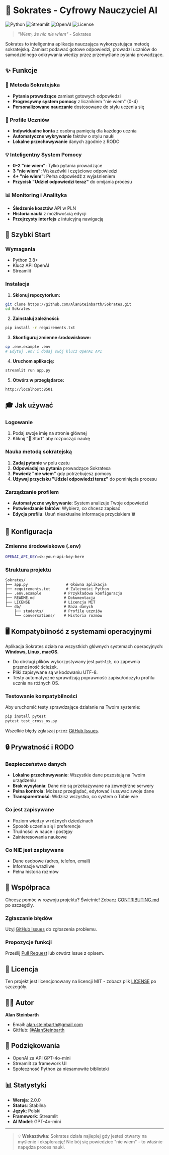 # 🧠 Sokrates - Cyfrowy Nauczyciel AI

![Python](https://img.shields.io/badge/python-v3.8+-blue.svg)
![Streamlit](https://img.shields.io/badge/streamlit-v1.28+-red.svg)
![OpenAI](https://img.shields.io/badge/openai-gpt--4o--mini-green.svg)
![License](https://img.shields.io/badge/license-MIT-blue.svg)

> *"Wiem, że nic nie wiem"* - Sokrates

Sokrates to inteligentna aplikacja nauczająca wykorzystująca metodę sokratejską. Zamiast podawać gotowe odpowiedzi, prowadzi uczniów do samodzielnego odkrywania wiedzy przez przemyślane pytania prowadzące.

## ✨ Funkcje

### 🎯 Metoda Sokratejska
- **Pytania prowadzące** zamiast gotowych odpowiedzi
- **Progresywny system pomocy** z licznikiem "nie wiem" (0-4)
- **Personalizowane nauczanie** dostosowane do stylu uczenia się

### 👤 Profile Uczniów
- **Indywidualne konta** z osobną pamięcią dla każdego ucznia
- **Automatyczne wykrywanie** faktów o stylu nauki
- **Lokalne przechowywanie** danych zgodnie z RODO

### 💡 Inteligentny System Pomocy
- **0-2 "nie wiem"**: Tylko pytania prowadzące
- **3 "nie wiem"**: Wskazówki i częściowe odpowiedzi
- **4+ "nie wiem"**: Pełna odpowiedź z wyjaśnieniem
- **Przycisk "Udziel odpowiedzi teraz"** do omijania procesu

### 📊 Monitoring i Analityka
- **Śledzenie kosztów** API w PLN
- **Historia nauki** z możliwością edycji
- **Przejrzysty interfejs** z intuicyjną nawigacją

## 🚀 Szybki Start

### Wymagania
- Python 3.8+
- Klucz API OpenAI
- Streamlit

### Instalacja

1. **Sklonuj repozytorium:**
```bash
git clone https://github.com/AlanSteinbarth/Sokrates.git
cd Sokrates
```

2. **Zainstaluj zależności:**
```bash
pip install -r requirements.txt
```

3. **Skonfiguruj zmienne środowiskowe:**
```bash
cp .env.example .env
# Edytuj .env i dodaj swój klucz OpenAI API
```

4. **Uruchom aplikację:**
```bash
streamlit run app.py
```

5. **Otwórz w przeglądarce:**
```
http://localhost:8501
```

## 🎓 Jak używać

### Logowanie
1. Podaj swoje imię na stronie głównej
2. Kliknij "🚀 Start" aby rozpocząć naukę

### Nauka metodą sokratejską
1. **Zadaj pytanie** w polu czatu
2. **Odpowiadaj na pytania** prowadzące Sokratesa
3. **Powiedz "nie wiem"** gdy potrzebujesz pomocy
4. **Używaj przycisku "Udziel odpowiedzi teraz"** do pominięcia procesu

### Zarządzanie profilem
- **Automatyczne wykrywanie**: System analizuje Twoje odpowiedzi
- **Potwierdzanie faktów**: Wybierz, co chcesz zapisać
- **Edycja profilu**: Usuń nieaktualne informacje przyciskiem 🗑️

## 🔧 Konfiguracja

### Zmienne środowiskowe (.env)
```bash
OPENAI_API_KEY=sk-your-api-key-here
```

### Struktura projektu
```
Sokrates/
├── app.py                 # Główna aplikacja
├── requirements.txt       # Zależności Python
├── .env.example          # Przykładowa konfiguracja
├── README.md             # Dokumentacja
├── LICENSE               # Licencja MIT
└── db/                   # Baza danych
    ├── students/         # Profile uczniów
    └── conversations/    # Historia rozmów
```

## 🖥️ Kompatybilność z systemami operacyjnymi

Aplikacja Sokrates działa na wszystkich głównych systemach operacyjnych: **Windows, Linux, macOS**.
- Do obsługi plików wykorzystywany jest `pathlib`, co zapewnia przenośność ścieżek.
- Pliki zapisywane są w kodowaniu UTF-8.
- Testy automatyczne sprawdzają poprawność zapisu/odczytu profilu ucznia na różnych OS.

### Testowanie kompatybilności

Aby uruchomić testy sprawdzające działanie na Twoim systemie:
```bash
pip install pytest
pytest test_cross_os.py
```

Wszelkie błędy zgłaszaj przez [GitHub Issues](https://github.com/AlanSteinbarth/Sokrates/issues).

## 🔒 Prywatność i RODO

### Bezpieczeństwo danych
- **Lokalne przechowywanie**: Wszystkie dane pozostają na Twoim urządzeniu
- **Brak wysyłania**: Dane nie są przekazywane na zewnętrzne serwery
- **Pełna kontrola**: Możesz przeglądać, edytować i usuwać swoje dane
- **Transparentność**: Widzisz wszystko, co system o Tobie wie

### Co jest zapisywane
- Poziom wiedzy w różnych dziedzinach
- Sposób uczenia się i preferencje
- Trudności w nauce i postępy
- Zainteresowania naukowe

### Co NIE jest zapisywane
- Dane osobowe (adres, telefon, email)
- Informacje wrażliwe
- Pełna historia rozmów

## 🤝 Współpraca

Chcesz pomóc w rozwoju projektu? Świetnie! Zobacz [CONTRIBUTING.md](CONTRIBUTING.md) po szczegóły.

### Zgłaszanie błędów
Użyj [GitHub Issues](https://github.com/AlanSteinbarth/Sokrates/issues) do zgłoszenia problemu.

### Propozycje funkcji
Prześlij [Pull Request](https://github.com/AlanSteinbarth/Sokrates/pulls) lub otwórz Issue z opisem.

## 📝 Licencja

Ten projekt jest licencjonowany na licencji MIT - zobacz plik [LICENSE](LICENSE) po szczegóły.

## 👨‍💻 Autor

**Alan Steinbarth**
- Email: [alan.steinbarth@gmail.com](mailto:alan.steinbarth@gmail.com)
- GitHub: [@AlanSteinbarth](https://github.com/AlanSteinbarth)

## 🙏 Podziękowania

- OpenAI za API GPT-4o-mini
- Streamlit za framework UI
- Społeczność Python za niesamowite biblioteki

## 📊 Statystyki

- **Wersja**: 2.0.0
- **Status**: Stabilna
- **Język**: Polski
- **Framework**: Streamlit
- **AI Model**: GPT-4o-mini

---

> 💡 **Wskazówka**: Sokrates działa najlepiej gdy jesteś otwarty na myślenie i eksplorację! Nie bój się powiedzieć "nie wiem" - to właśnie napędza proces nauki.
